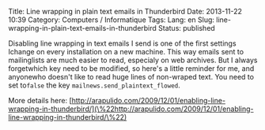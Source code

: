 Title: Line wrapping in plain text emails in Thunderbird
Date: 2013-11-22 10:39
Category: Computers / Informatique
Tags:
Lang: en
Slug: line-wrapping-in-plain-text-emails-in-thunderbird
Status: published

Disabling line wrapping in text emails I send is one of the first settings Ichange on every installation on a new machine. This way emails sent to mailinglists are much easier to read, especialy on web archives. But I always forgetwhich key need to be modified, so here's a little reminder for me, and anyonewho doesn't like to read huge lines of non-wraped text. You need to set to`false` the key `mailnews.send_plaintext_flowed`.

More details here: [http://arapulido.com/2009/12/01/enabling-line-wrapping-in-thunderbird/](\%22http://arapulido.com/2009/12/01/enabling-line-wrapping-in-thunderbird/\%22)
